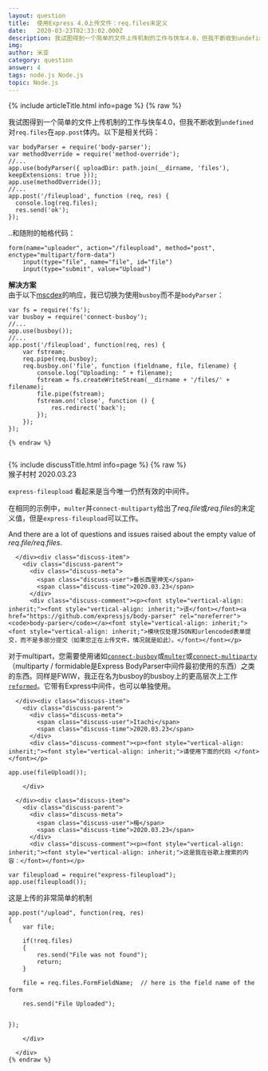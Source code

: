 ```yaml
---
layout: question
title:  使用Express 4.0上传文件：req.files未定义
date:   2020-03-23T02:33:02.000Z
description: 我试图得到一个简单的文件上传机制的工作与快车4.0，但我不断收到undefined对req.files在app.post体内。以下是相关代码：var ...
img: 
author: 米亚
category: question
answer: 4
tags: node.js Node.js
topic: Node.js
---
```

<div class="article-root">
  <div class="article">
    {% include articleTitle.html info=page %}
    {% raw %}
    <div class="article-content"><p><font style="vertical-align: inherit;"><font style="vertical-align: inherit;">我试图得到一个简单的文件上传机制的工作与快车4.0，但我不断收到</font></font><code>undefined</code><font style="vertical-align: inherit;"><font style="vertical-align: inherit;">对</font></font><code>req.files</code><font style="vertical-align: inherit;"><font style="vertical-align: inherit;">在</font></font><code>app.post</code><font style="vertical-align: inherit;"><font style="vertical-align: inherit;">体内。</font><font style="vertical-align: inherit;">以下是相关代码：</font></font></p>

<pre><code>var bodyParser = require('body-parser');<font></font>
var methodOverride = require('method-override');<font></font>
//...<font></font>
app.use(bodyParser({ uploadDir: path.join(__dirname, 'files'), keepExtensions: true })); <font></font>
app.use(methodOverride()); <font></font>
//...<font></font>
app.post('/fileupload', function (req, res) {<font></font>
  console.log(req.files); <font></font>
  res.send('ok'); <font></font>
}); <font></font>
</code></pre>

<p><font style="vertical-align: inherit;"><font style="vertical-align: inherit;">..和随附的帕格代码： </font></font></p>

<pre><code>form(name="uploader", action="/fileupload", method="post", enctype="multipart/form-data")<font></font>
    input(type="file", name="file", id="file")<font></font>
    input(type="submit", value="Upload")<font></font>
</code></pre>

<p><strong><font style="vertical-align: inherit;"><font style="vertical-align: inherit;">解决方案</font></font></strong><br><font style="vertical-align: inherit;"><font style="vertical-align: inherit;"> 
由于</font><font style="vertical-align: inherit;">以下</font></font><a href="https://stackoverflow.com/users/2050455/mscdex"><font style="vertical-align: inherit;"><font style="vertical-align: inherit;">mscdex</font></font></a><font style="vertical-align: inherit;"><font style="vertical-align: inherit;">的响应</font><font style="vertical-align: inherit;">，我已切换为使用</font></font><code>busboy</code><font style="vertical-align: inherit;"><font style="vertical-align: inherit;">而不是</font></font><code>bodyParser</code><font style="vertical-align: inherit;"><font style="vertical-align: inherit;">：</font></font></p>

<pre><code>var fs = require('fs');<font></font>
var busboy = require('connect-busboy');<font></font>
//...<font></font>
app.use(busboy()); <font></font>
//...<font></font>
app.post('/fileupload', function(req, res) {<font></font>
    var fstream;<font></font>
    req.pipe(req.busboy);<font></font>
    req.busboy.on('file', function (fieldname, file, filename) {<font></font>
        console.log("Uploading: " + filename); <font></font>
        fstream = fs.createWriteStream(__dirname + '/files/' + filename);<font></font>
        file.pipe(fstream);<font></font>
        fstream.on('close', function () {<font></font>
            res.redirect('back');<font></font>
        });<font></font>
    });<font></font>
});<font></font>
</code></pre></div>
    {% endraw %}
  </div>
  <p style="height: 0;width:0;overflow: hidden;"> 第2655篇《使用Express 4.0上传文件：req.files未定义》来自Winter(https://github.com/aiyld/aiyld.github.io)的站点</p>
  <div class="discuss-wrapper">
    {% include discussTitle.html info=page %}
    {% raw %}
    <div class="discuss-item">
        <div class="discuss-parent">
          <div class="discuss-meta">
            <span class="discuss-user">猴子村村</span>
            <span class="discuss-time">2020.03.23</span>
          </div>
          <div class="discuss-comment"><p><code>express-fileupload</code><font style="vertical-align: inherit;"><font style="vertical-align: inherit;"> 看起来是当今唯一仍然有效的中间件。</font></font></p>

<p><font style="vertical-align: inherit;"><font style="vertical-align: inherit;">在相同的示例中，</font></font><code>multer</code><font style="vertical-align: inherit;"><font style="vertical-align: inherit;">并</font></font><code>connect-multiparty</code><font style="vertical-align: inherit;"><font style="vertical-align: inherit;">给出了</font></font><em><font style="vertical-align: inherit;"><font style="vertical-align: inherit;">req.file</font></font></em><font style="vertical-align: inherit;"><font style="vertical-align: inherit;">或</font></font><em><font style="vertical-align: inherit;"><font style="vertical-align: inherit;">req.files</font></font></em><font style="vertical-align: inherit;"><font style="vertical-align: inherit;">的未定义值</font><font style="vertical-align: inherit;">，但是</font></font><code>express-fileupload</code><font style="vertical-align: inherit;"><font style="vertical-align: inherit;">可以工作。</font></font></p>

<p>And there are a lot of questions and issues raised about the empty value of <em>req.file/req.files</em>.</p></div>
        </div>
        
      </div><div class="discuss-item">
        <div class="discuss-parent">
          <div class="discuss-meta">
            <span class="discuss-user">番长西里神无</span>
            <span class="discuss-time">2020.03.23</span>
          </div>
          <div class="discuss-comment"><p><font style="vertical-align: inherit;"><font style="vertical-align: inherit;">该</font></font><a href="https://github.com/expressjs/body-parser" rel="noreferrer"><code>body-parser</code></a><font style="vertical-align: inherit;"><font style="vertical-align: inherit;">模块仅处理JSON和urlencoded表单提交，而不是多部分提交（如果您正在上传文件，情况就是如此）。</font></font></p>

<p><font style="vertical-align: inherit;"><font style="vertical-align: inherit;">对于multipart，您需要使用诸如</font></font><a href="https://github.com/mscdex/connect-busboy" rel="noreferrer"><code>connect-busboy</code></a><font style="vertical-align: inherit;"><font style="vertical-align: inherit;">或</font></font><a href="https://github.com/expressjs/multer" rel="noreferrer"><code>multer</code></a><font style="vertical-align: inherit;"><font style="vertical-align: inherit;">或</font></font><a href="https://github.com/andrewrk/connect-multiparty" rel="noreferrer"><code>connect-multiparty</code></a><font style="vertical-align: inherit;"><font style="vertical-align: inherit;">（multiparty / formidable是Express BodyParser中间件最初使用的东西）之类的东西。</font><font style="vertical-align: inherit;">同样是FWIW，我正在名为busboy的busboy上的更高层次上工作</font></font><a href="https://github.com/mscdex/reformed" rel="noreferrer"><code>reformed</code></a><font style="vertical-align: inherit;"><font style="vertical-align: inherit;">。</font><font style="vertical-align: inherit;">它带有Express中间件，也可以单独使用。</font></font></p></div>
        </div>
        
      </div><div class="discuss-item">
        <div class="discuss-parent">
          <div class="discuss-meta">
            <span class="discuss-user">Itachi</span>
            <span class="discuss-time">2020.03.23</span>
          </div>
          <div class="discuss-comment"><p><font style="vertical-align: inherit;"><font style="vertical-align: inherit;">请使用下面的代码 </font></font></p>

<pre><code>app.use(fileUpload());
</code></pre></div>
        </div>
        
      </div><div class="discuss-item">
        <div class="discuss-parent">
          <div class="discuss-meta">
            <span class="discuss-user">梅</span>
            <span class="discuss-time">2020.03.23</span>
          </div>
          <div class="discuss-comment"><p><font style="vertical-align: inherit;"><font style="vertical-align: inherit;">这是我在谷歌上搜索的内容：</font></font></p>

<pre><code>var fileupload = require("express-fileupload");<font></font>
app.use(fileupload());<font></font>
</code></pre>

<p><font style="vertical-align: inherit;"><font style="vertical-align: inherit;">这是上传的非常简单的机制 </font></font></p>

<pre><code>app.post("/upload", function(req, res)<font></font>
{<font></font>
    var file;<font></font>
<font></font>
    if(!req.files)<font></font>
    {<font></font>
        res.send("File was not found");<font></font>
        return;<font></font>
    }<font></font>
<font></font>
    file = req.files.FormFieldName;  // here is the field name of the form<font></font>
<font></font>
    res.send("File Uploaded");<font></font>
<font></font>
<font></font>
});<font></font>
</code></pre></div>
        </div>
        
      </div>
    {% endraw %}
  </div>
<div>
